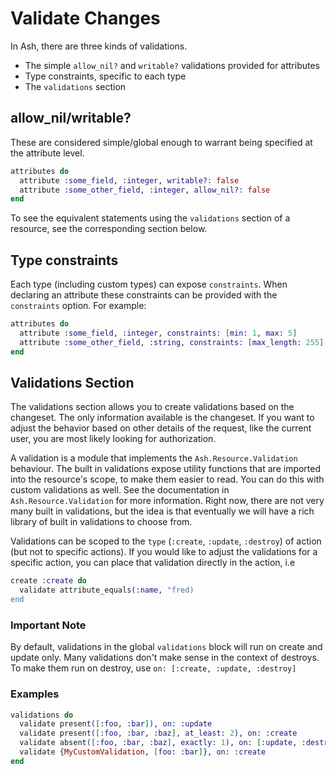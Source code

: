 # Validate Changes

In Ash, there are three kinds of validations.

- The simple `allow_nil?` and `writable?` validations provided for attributes
- Type constraints, specific to each type
- The `validations` section

## allow_nil/writable?

These are considered simple/global enough to warrant being specified at the attribute level.

```elixir
attributes do
  attribute :some_field, :integer, writable?: false
  attribute :some_other_field, :integer, allow_nil?: false
end
```

To see the equivalent statements using the `validations` section of a resource, see the
corresponding section below.

## Type constraints

Each type (including custom types) can expose `constraints`. When declaring an attribute
these constraints can be provided with the `constraints` option. For example:

```elixir
attributes do
  attribute :some_field, :integer, constraints: [min: 1, max: 5]
  attribute :some_other_field, :string, constraints: [max_length: 255]
end
```

## Validations Section

The validations section allows you to create validations based on the changeset.
The only information available is the changeset. If you want to adjust the behavior based
on other details of the request, like the current user, you are most likely looking for
authorization.

A validation is a module that implements the `Ash.Resource.Validation` behaviour. The built in validations
expose utility functions that are imported into the resource's scope, to make them easier to read. You
can do this with custom validations as well. See the documentation in `Ash.Resource.Validation` for more information.
Right now, there are not very many built in validations, but the idea is that eventually we will have a rich
library of built in validations to choose from.

Validations can be scoped to the `type` (`:create`, `:update`, `:destroy`) of action (but not to specific actions). If you would like to adjust the validations for a specific action, you can place that validation directly in the action, i.e

```elixir
create :create do
  validate attribute_equals(:name, "fred)
end
```

### Important Note

By default, validations in the global `validations` block will run on create and update only. Many validations don't make sense in the context of destroys. To make them run on destroy, use `on: [:create, :update, :destroy]`

### Examples

```elixir
validations do
  validate present([:foo, :bar]), on: :update
  validate present([:foo, :bar, :baz], at_least: 2), on: :create
  validate absent([:foo, :bar, :baz], exactly: 1), on: [:update, :destroy]
  validate {MyCustomValidation, [foo: :bar]}, on: :create
end
```
